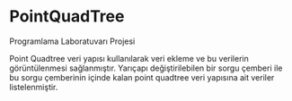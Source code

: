 # PointQuadTree
Programlama Laboratuvarı Projesi

Point  Quadtree veri yapısı kullanılarak veri ekleme ve bu verilerin görüntülenmesi sağlanmıştır. Yarıçapı değiştirilebilen bir sorgu çemberi ile bu sorgu çemberinin içinde kalan point quadtree veri yapısına ait veriler listelenmiştir.
